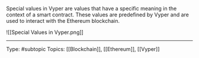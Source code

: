 
Special values in Vyper are values that have a specific meaning in the context of a smart contract. These values are predefined by Vyper and are used to interact with the Ethereum blockchain.


![[Special Values in Vyper.png]]

___
Type: #subtopic 
Topics: [[Blockchain]], [[Ethereum]], [[Vyper]]

